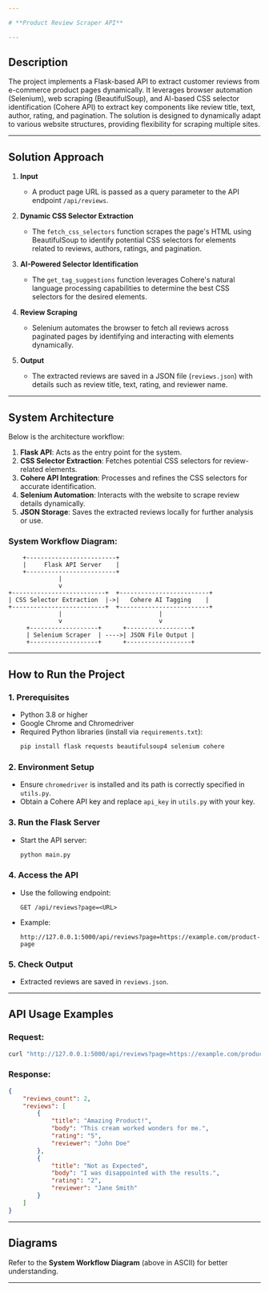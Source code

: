 ```yaml
---

# **Product Review Scraper API**

---
```


## **Description**
The project implements a Flask-based API to extract customer reviews from e-commerce product pages dynamically. It leverages browser automation (Selenium), web scraping (BeautifulSoup), and AI-based CSS selector identification (Cohere API) to extract key components like review title, text, author, rating, and pagination. The solution is designed to dynamically adapt to various website structures, providing flexibility for scraping multiple sites.

---

## **Solution Approach**

1. **Input**  
   - A product page URL is passed as a query parameter to the API endpoint `/api/reviews`.

2. **Dynamic CSS Selector Extraction**  
   - The `fetch_css_selectors` function scrapes the page's HTML using BeautifulSoup to identify potential CSS selectors for elements related to reviews, authors, ratings, and pagination.

3. **AI-Powered Selector Identification**  
   - The `get_tag_suggestions` function leverages Cohere's natural language processing capabilities to determine the best CSS selectors for the desired elements.

4. **Review Scraping**  
   - Selenium automates the browser to fetch all reviews across paginated pages by identifying and interacting with elements dynamically.

5. **Output**  
   - The extracted reviews are saved in a JSON file (`reviews.json`) with details such as review title, text, rating, and reviewer name.

---

## **System Architecture**

Below is the architecture workflow:

1. **Flask API**: Acts as the entry point for the system.  
2. **CSS Selector Extraction**: Fetches potential CSS selectors for review-related elements.  
3. **Cohere API Integration**: Processes and refines the CSS selectors for accurate identification.  
4. **Selenium Automation**: Interacts with the website to scrape review details dynamically.  
5. **JSON Storage**: Saves the extracted reviews locally for further analysis or use.  

### **System Workflow Diagram**:
```
    +-------------------------+
    |     Flask API Server    |
    +-------------------------+
              |
              v
+--------------------------+  +-------------------------+
| CSS Selector Extraction  |->|   Cohere AI Tagging    |
+--------------------------+  +-------------------------+
              |                           |
              v                           v
     +-------------------+      +------------------+
     | Selenium Scraper  | ---->| JSON File Output |
     +-------------------+      +------------------+
```

---

## **How to Run the Project**

### **1. Prerequisites**  
- Python 3.8 or higher  
- Google Chrome and Chromedriver  
- Required Python libraries (install via `requirements.txt`):  
  ```bash
  pip install flask requests beautifulsoup4 selenium cohere
  ```

### **2. Environment Setup**  
- Ensure `chromedriver` is installed and its path is correctly specified in `utils.py`.  
- Obtain a Cohere API key and replace `api_key` in `utils.py` with your key.  

### **3. Run the Flask Server**  
- Start the API server:  
  ```bash
  python main.py
  ```

### **4. Access the API**  
- Use the following endpoint:  
  ```
  GET /api/reviews?page=<URL>
  ```
- Example:  
  ```
  http://127.0.0.1:5000/api/reviews?page=https://example.com/product-page
  ```

### **5. Check Output**  
- Extracted reviews are saved in `reviews.json`.

---

## **API Usage Examples**

### **Request**:
```bash
curl "http://127.0.0.1:5000/api/reviews?page=https://example.com/product-page"
```

### **Response**:
```json
{
    "reviews_count": 2,
    "reviews": [
        {
            "title": "Amazing Product!",
            "body": "This cream worked wonders for me.",
            "rating": "5",
            "reviewer": "John Doe"
        },
        {
            "title": "Not as Expected",
            "body": "I was disappointed with the results.",
            "rating": "2",
            "reviewer": "Jane Smith"
        }
    ]
}
```

---

## **Diagrams**
Refer to the **System Workflow Diagram** (above in ASCII) for better understanding.

---
